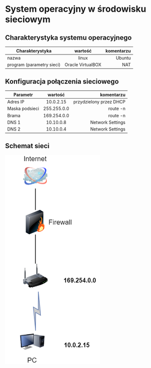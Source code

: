 System operacyjny w środowisku sieciowym
=========================================

Charakterystyka systemu operacyjnego
------------------------------------

| Charakterystyka | wartość           | komentarzu |
| ------------- |:-------------:| -----:|
| nazwa      | linux | Ubuntu |
| program (parametry sieci)      |Oracle VirtualBOX |NAT|


Konfiguracja połączenia sieciowego
----------------------------------

| Parametr | wartość           | komentarzu |
| ------------- |:-------------:| -----:|
| Adres IP      | 10.0.2.15 | przydzielony przez DHCP |
| Maska podsieci      |255.255.0.0| route -n |
| Brama      |169.254.0.0| route -n |
| DNS 1   |10.10.0.8| Network Settings |
| DNS 2   |10.10.0.4| Network Settings |

Schemat sieci
-------------
![alt schemat](https://github.com/marjolaMachnik/sk-2019/blob/master/Untitled%20Diagram.png)

